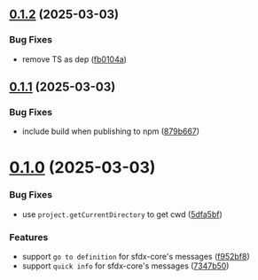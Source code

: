 ## [0.1.2](https://github.com/cristiand391/typescript-sf-plugin/compare/0.1.1...0.1.2) (2025-03-03)


### Bug Fixes

* remove TS as dep ([fb0104a](https://github.com/cristiand391/typescript-sf-plugin/commit/fb0104ad67f23a11032b862d69fc20629699d781))



## [0.1.1](https://github.com/cristiand391/typescript-sf-plugin/compare/0.1.0...0.1.1) (2025-03-03)


### Bug Fixes

* include build when publishing to npm ([879b667](https://github.com/cristiand391/typescript-sf-plugin/commit/879b6671bfd35e31b65432b174e34d7b49c86b07))



# [0.1.0](https://github.com/cristiand391/typescript-sf-plugin/compare/7347b50cb13b15dbf2dcda4e503b7ba3ee00876b...0.1.0) (2025-03-03)


### Bug Fixes

* use `project.getCurrentDirectory` to get cwd ([5dfa5bf](https://github.com/cristiand391/typescript-sf-plugin/commit/5dfa5bfd17b512522693fc28760dbca96c844d4e))


### Features

* support `go to definition` for sfdx-core's messages ([f952bf8](https://github.com/cristiand391/typescript-sf-plugin/commit/f952bf80d524a9c40bbc83d6903ffb871883341d))
* support `quick info` for sfdx-core's messages ([7347b50](https://github.com/cristiand391/typescript-sf-plugin/commit/7347b50cb13b15dbf2dcda4e503b7ba3ee00876b))



